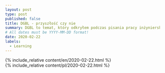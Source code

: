 ```yaml
---
layout: post
type: post
published: false
title: DGBL - przyszłość czy nie
summary: DGBL to temat, który odkryłem podczas pisania pracy inżynierskiej. Zainteresowały mnie publikacje, które opisywały jego znaczenie. W przełożeniu na nasz ojczysty język DGBL tłumaczyć można jako 'naukę opartą na grach'. Gry edukacyjne znane były już wcześniej, ale czy taka metoda wdrożona do systemu szkolnicwa miałaby prawo działać? Czy byłaby skuteczniejsza?
# All dates must be YYYY-MM-DD format!
date: 2020-02-22
labels:
  - Learning
---
```


<div class="ui top attached tabular menu">
  <span class="iconify icon-30" data-icon="pixelarticons:code" style="color: white; margin: auto 15px;"></span>

<a class="item active" data-tab="first"><span class="iconify icon-20" data-icon="twemoji:flag-england"></span></a>
<a class="item" data-tab="second"><span class="iconify icon-20" data-icon="emojione-v1:flag-for-poland"></span></a>

</div>

<!--
****************************************
ENGLISH TAB
****************************************
-->
<div class="ui bottom attached tab segment active mb-5 post-padding" data-tab="first">
  {% include_relative content/en/2020-02-22.html %}
</div>

<!--
****************************************
POLISH TAB
****************************************
-->
<div class="ui bottom attached tab segment mb-5 post-padding" data-tab="second">
  {% include_relative content/pl/2020-02-22.html %}
</div>
